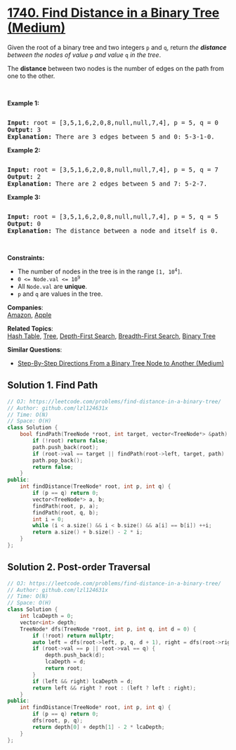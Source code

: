 # [1740. Find Distance in a Binary Tree (Medium)](https://leetcode.com/problems/find-distance-in-a-binary-tree/)

<p>Given the root of a binary tree and two integers <code>p</code> and <code>q</code>, return <em>the <strong>distance</strong> between the nodes of value </em><code>p</code><em> and value </em><code>q</code><em> in the tree</em>.</p>

<p>The <strong>distance</strong> between two nodes is the number of edges on the path from one to the other.</p>

<p>&nbsp;</p>
<p><strong>Example 1:</strong></p>
<img alt="" src="https://assets.leetcode.com/uploads/2018/12/14/binarytree.png">
<pre><strong>Input:</strong> root = [3,5,1,6,2,0,8,null,null,7,4], p = 5, q = 0
<strong>Output:</strong> 3
<strong>Explanation:</strong> There are 3 edges between 5 and 0: 5-3-1-0.</pre>

<p><strong>Example 2:</strong></p>
<img alt="" src="https://assets.leetcode.com/uploads/2018/12/14/binarytree.png">
<pre><strong>Input:</strong> root = [3,5,1,6,2,0,8,null,null,7,4], p = 5, q = 7
<strong>Output:</strong> 2
<strong>Explanation:</strong> There are 2 edges between 5 and 7: 5-2-7.</pre>

<p><strong>Example 3:</strong></p>
<img alt="" src="https://assets.leetcode.com/uploads/2018/12/14/binarytree.png">
<pre><strong>Input:</strong> root = [3,5,1,6,2,0,8,null,null,7,4], p = 5, q = 5
<strong>Output:</strong> 0
<strong>Explanation:</strong> The distance between a node and itself is 0.</pre>

<p>&nbsp;</p>
<p><strong>Constraints:</strong></p>

<ul>
	<li>The number of nodes in the tree is in the range <code>[1, 10<sup>4</sup>]</code>.</li>
	<li><code>0 &lt;= Node.val &lt;= 10<sup>9</sup></code></li>
	<li>All <code>Node.val</code> are <strong>unique</strong>.</li>
	<li><code>p</code> and <code>q</code> are values in the tree.</li>
</ul>


**Companies**:  
[Amazon](https://leetcode.com/company/amazon), [Apple](https://leetcode.com/company/apple)

**Related Topics**:  
[Hash Table](https://leetcode.com/tag/hash-table/), [Tree](https://leetcode.com/tag/tree/), [Depth-First Search](https://leetcode.com/tag/depth-first-search/), [Breadth-First Search](https://leetcode.com/tag/breadth-first-search/), [Binary Tree](https://leetcode.com/tag/binary-tree/)

**Similar Questions**:
* [Step-By-Step Directions From a Binary Tree Node to Another (Medium)](https://leetcode.com/problems/step-by-step-directions-from-a-binary-tree-node-to-another/)

## Solution 1. Find Path

```cpp
// OJ: https://leetcode.com/problems/find-distance-in-a-binary-tree/
// Author: github.com/lzl124631x
// Time: O(N)
// Space: O(H)
class Solution {
    bool findPath(TreeNode *root, int target, vector<TreeNode*> &path) {
        if (!root) return false;
        path.push_back(root);
        if (root->val == target || findPath(root->left, target, path) || findPath(root->right, target, path)) return true;
        path.pop_back();
        return false;
    }
public:
    int findDistance(TreeNode* root, int p, int q) {
        if (p == q) return 0;
        vector<TreeNode*> a, b;
        findPath(root, p, a);
        findPath(root, q, b);
        int i = 0;
        while (i < a.size() && i < b.size() && a[i] == b[i]) ++i;
        return a.size() + b.size() - 2 * i;
    }
};
```

## Solution 2. Post-order Traversal

```cpp
// OJ: https://leetcode.com/problems/find-distance-in-a-binary-tree/
// Author: github.com/lzl124631x
// Time: O(N)
// Space: O(H)
class Solution {
    int lcaDepth = 0;
    vector<int> depth;
    TreeNode* dfs(TreeNode *root, int p, int q, int d = 0) {
        if (!root) return nullptr;
        auto left = dfs(root->left, p, q, d + 1), right = dfs(root->right, p, q, d + 1);
        if (root->val == p || root->val == q) {
            depth.push_back(d);
            lcaDepth = d;
            return root;
        }
        if (left && right) lcaDepth = d;
        return left && right ? root : (left ? left : right);
    }
public:
    int findDistance(TreeNode* root, int p, int q) {
        if (p == q) return 0;
        dfs(root, p, q);
        return depth[0] + depth[1] - 2 * lcaDepth;
    }
};
```